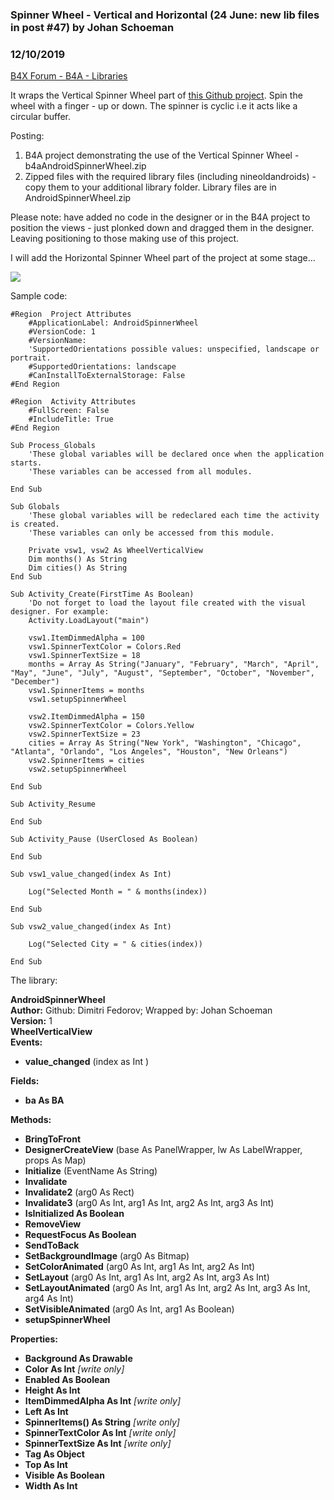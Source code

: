 ### Spinner Wheel - Vertical and Horizontal (24 June: new lib files in post #47) by Johan Schoeman
### 12/10/2019
[B4X Forum - B4A - Libraries](https://www.b4x.com/android/forum/threads/62723/)

It wraps the Vertical Spinner Wheel part of [this Github project](https://github.com/ai212983/android-spinnerwheel). Spin the wheel with a finger - up or down. The spinner is cyclic i.e it acts like a circular buffer.  
  
Posting:  
1. B4A project demonstrating the use of the Vertical Spinner Wheel - b4aAndroidSpinnerWheel.zip  
2. Zipped files with the required library files (including nineoldandroids) - copy them to your additional library folder. Library files are in AndroidSpinnerWheel.zip  
  
Please note: have added no code in the designer or in the B4A project to position the views - just plonked down and dragged them in the designer. Leaving positioning to those making use of this project.  
  
I will add the Horizontal Spinner Wheel part of the project at some stage…  
  
![](https://www.b4x.com/android/forum/attachments/40875)  
  
Sample code:  
  

```B4X
#Region  Project Attributes  
    #ApplicationLabel: AndroidSpinnerWheel  
    #VersionCode: 1  
    #VersionName:  
    'SupportedOrientations possible values: unspecified, landscape or portrait.  
    #SupportedOrientations: landscape  
    #CanInstallToExternalStorage: False  
#End Region  
  
#Region  Activity Attributes  
    #FullScreen: False  
    #IncludeTitle: True  
#End Region  
  
Sub Process_Globals  
    'These global variables will be declared once when the application starts.  
    'These variables can be accessed from all modules.  
  
End Sub  
  
Sub Globals  
    'These global variables will be redeclared each time the activity is created.  
    'These variables can only be accessed from this module.  
  
    Private vsw1, vsw2 As WheelVerticalView  
    Dim months() As String  
    Dim cities() As String  
End Sub  
  
Sub Activity_Create(FirstTime As Boolean)  
    'Do not forget to load the layout file created with the visual designer. For example:  
    Activity.LoadLayout("main")  
   
    vsw1.ItemDimmedAlpha = 100  
    vsw1.SpinnerTextColor = Colors.Red  
    vsw1.SpinnerTextSize = 18  
    months = Array As String("January", "February", "March", "April", "May", "June", "July", "August", "September", "October", "November", "December")  
    vsw1.SpinnerItems = months  
    vsw1.setupSpinnerWheel  
   
    vsw2.ItemDimmedAlpha = 150  
    vsw2.SpinnerTextColor = Colors.Yellow  
    vsw2.SpinnerTextSize = 23   
    cities = Array As String("New York", "Washington", "Chicago", "Atlanta", "Orlando", "Los Angeles", "Houston", "New Orleans")   
    vsw2.SpinnerItems = cities  
    vsw2.setupSpinnerWheel  
   
End Sub  
  
Sub Activity_Resume  
  
End Sub  
  
Sub Activity_Pause (UserClosed As Boolean)  
  
End Sub  
  
Sub vsw1_value_changed(index As Int)  
   
    Log("Selected Month = " & months(index))  
   
End Sub  
  
Sub vsw2_value_changed(index As Int)  
   
    Log("Selected City = " & cities(index))  
   
End Sub
```

  
  
The library:  
  
**AndroidSpinnerWheel  
Author:** Github: Dimitri Fedorov; Wrapped by: Johan Schoeman  
**Version:** 1  
**WheelVerticalView  
Events:**  

- **value\_changed** (index as Int )

**Fields:**  

- **ba As BA**

**Methods:**  

- **BringToFront**
- **DesignerCreateView** (base As PanelWrapper, lw As LabelWrapper, props As Map)
- **Initialize** (EventName As String)
- **Invalidate**
- **Invalidate2** (arg0 As Rect)
- **Invalidate3** (arg0 As Int, arg1 As Int, arg2 As Int, arg3 As Int)
- **IsInitialized As Boolean**
- **RemoveView**
- **RequestFocus As Boolean**
- **SendToBack**
- **SetBackgroundImage** (arg0 As Bitmap)
- **SetColorAnimated** (arg0 As Int, arg1 As Int, arg2 As Int)
- **SetLayout** (arg0 As Int, arg1 As Int, arg2 As Int, arg3 As Int)
- **SetLayoutAnimated** (arg0 As Int, arg1 As Int, arg2 As Int, arg3 As Int, arg4 As Int)
- **SetVisibleAnimated** (arg0 As Int, arg1 As Boolean)
- **setupSpinnerWheel**

**Properties:**  

- **Background As Drawable**
- **Color As Int** *[write only]*
- **Enabled As Boolean**
- **Height As Int**
- **ItemDimmedAlpha As Int** *[write only]*
- **Left As Int**
- **SpinnerItems() As String** *[write only]*
- **SpinnerTextColor As Int** *[write only]*
- **SpinnerTextSize As Int** *[write only]*
- **Tag As Object**
- **Top As Int**
- **Visible As Boolean**
- **Width As Int**

  
